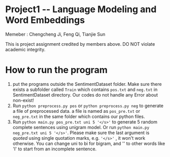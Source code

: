 # Project1 -- Language Modeling and Word Embeddings

Memeber : Chengcheng Ji, Feng Qi, Tianjie Sun

This is project assignment credited by members above. DO NOT violate academic integrity.

# How to run the program
1. put the programs outside the SentimentDataset folder. Make sure there exists a subfolder called `Train` which contains `pos.txt` and `neg.txt` in SentimentDataset directory. Our codes do not handle any Error about non-exist! 
2. Run `python preprocess.py pos` or `python preprocess.py neg` to generate a file of preprocessed data. a file is named as `pos_pre.txt` or `neg_pre.txt` in the same folder which contains our python files.
3. Run `python main.py pos_pre.txt uni 5 '</s>'` to generate 5 random complete sentences using unigram model. Or run `python main.py neg_pre.txt uni 5 '</s>'`. Please make sure the last argument is _quoted_ using single quotation marks, e.g. `'</s>'` , it won't work otherwise.
You can change uni to bi for bigram, and '</s>' to other words like 'I' to start from an incomplete sentence. 
